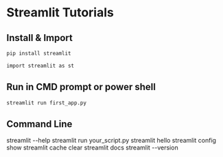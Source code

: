 # Streamlit Tutorials

## Install & Import

```bash
pip install streamlit
```
```bash
import streamlit as st
```

## Run in CMD prompt or power shell 
```bash
streamlit run first_app.py
```

## Command Line
streamlit --help
streamlit run your_script.py
streamlit hello
streamlit config show
streamlit cache clear
streamlit docs
streamlit --version

